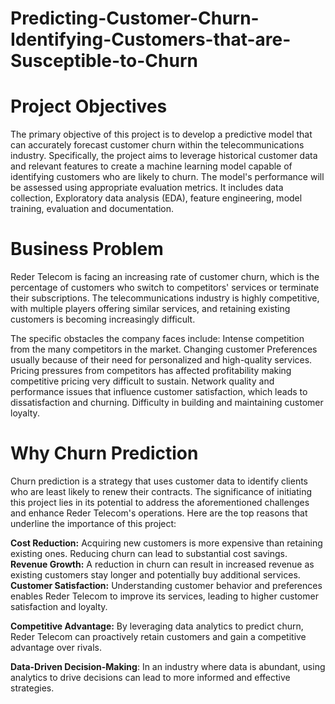 # Predicting-Customer-Churn-Identifying-Customers-that-are-Susceptible-to-Churn
# Project Objectives
The primary objective of this project is to develop a predictive model that can accurately forecast customer churn within the telecommunications industry. Specifically, the project aims to leverage historical customer data and relevant features to create a machine learning model capable of identifying customers who are likely to churn. The model's performance will be assessed using appropriate evaluation metrics. It includes data collection, Exploratory data analysis (EDA), feature engineering, model training, evaluation and documentation.
# Business Problem
Reder Telecom is facing an increasing rate of customer churn, which is the percentage of customers who switch to competitors' services or terminate their subscriptions. The telecommunications industry is highly competitive, with multiple players offering similar services, and retaining existing customers is becoming increasingly difficult. 

The specific obstacles the company faces include: 
Intense competition from the many competitors in the market.
Changing customer Preferences usually because of their need for personalized and high-quality services.
Pricing pressures from competitors has affected profitability making competitive pricing very difficult to sustain.
Network quality and performance issues that influence customer satisfaction, which leads to dissatisfaction and churning.
Difficulty in building  and maintaining customer loyalty.
# Why Churn Prediction
Churn prediction is a strategy that uses customer data to identify clients who are least likely to renew their contracts. The significance of initiating this project lies in its potential to address the aforementioned challenges and enhance Reder Telecom's operations. Here are the top reasons that underline the importance of this project:

**Cost Reduction:** Acquiring new customers is more expensive than retaining existing ones. Reducing churn can lead to substantial cost savings.
**Revenue Growth:** A reduction in churn can result in increased revenue as existing customers stay longer and potentially buy additional services.
**Customer Satisfaction:** Understanding customer behavior and preferences enables Reder Telecom to improve its services, leading to higher customer satisfaction and loyalty.

**Competitive Advantage:** By leveraging data analytics to predict churn, Reder Telecom can proactively retain customers and gain a competitive advantage over rivals.

**Data-Driven Decision-Making**: In an industry where data is abundant, using analytics to drive decisions can lead to more informed and effective strategies.

